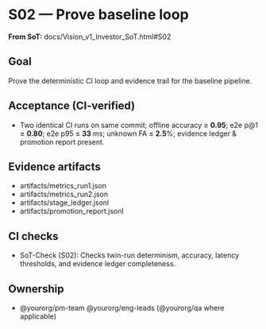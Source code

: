 # S02 — Prove baseline loop

**From SoT:** docs/Vision_v1_Investor_SoT.html#S02

## Goal
Prove the deterministic CI loop and evidence trail for the baseline pipeline.

## Acceptance (CI-verified)
- Two identical CI runs on same commit; offline accuracy ≥ **0.95**; e2e p@1 ≥ **0.80**; e2e p95 ≤ **33** ms; unknown FA ≤ **2.5**%; evidence ledger & promotion report present.

## Evidence artifacts
- artifacts/metrics_run1.json
- artifacts/metrics_run2.json
- artifacts/stage_ledger.jsonl
- artifacts/promotion_report.jsonl

## CI checks
- SoT-Check (S02): Checks twin-run determinism, accuracy, latency thresholds, and evidence ledger completeness.

## Ownership
- @yourorg/pm-team @yourorg/eng-leads (@yourorg/qa where applicable)
